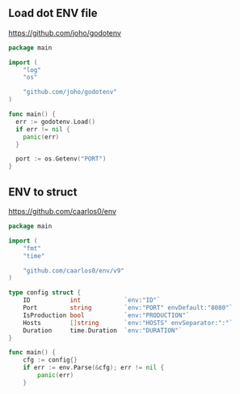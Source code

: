## Load dot ENV file

https://github.com/joho/godotenv
```go
package main

import (
    "log"
    "os"

    "github.com/joho/godotenv"
)

func main() {
  err := godotenv.Load()
  if err != nil {
	panic(err)
  }

  port := os.Getenv("PORT")
}
```

## ENV to struct

https://github.com/caarlos0/env
```go
package main

import (
	"fmt"
	"time"

	"github.com/caarlos0/env/v9"
)

type config struct {
	ID           int            `env:"ID"`
	Port         string         `env:"PORT" envDefault:"8080"`
	IsProduction bool           `env:"PRODUCTION"`
	Hosts        []string       `env:"HOSTS" envSeparator:":"`
	Duration     time.Duration  `env:"DURATION"`
}

func main() {
	cfg := config{}
	if err := env.Parse(&cfg); err != nil {
		panic(err)
	}
```
